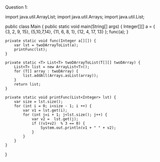 Question 1:

import java.util.ArrayList;
import java.util.Arrays;
import java.util.List;

public class Main {
    public static void main(String[] args) {
        Integer[][] a = {
                {3, 2, 9, 15},
                {5,10,7,14},
                {11, 6, 8, 1},
                {12, 4, 17, 13}
        };
        func(a);
    }

    private static void func(Integer a[][]) {
        var lst = twoDArrayToList(a);
        printFunc(lst);
    }

    private static <T> List<T> twoDArrayToList(T[][] twoDArray) {
        List<T> list = new ArrayList<T>();
        for (T[] array : twoDArray) {
            list.addAll(Arrays.asList(array));
        }
        return list;
    }

    private static void printFunc(List<Integer> lst) {
        var size = lst.size();
        for (int i = 0; i<size - 1; i ++) {
            var v1 = lst.get(i);
            for (int j=i + 1; j<lst.size(); j++) {
                var v2 =  lst.get(j);
                if ((v1+v2)  % 3 == 0) {
                    System.out.println(v1 + " " + v2);
                }
            }
        }
    }
}
